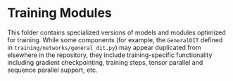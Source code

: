 # Training Modules

This folder contains specialized versions of models and modules optimized for training. While some components (for example, the `GeneralDIT` defined in `training/networks/general_dit.py`) may appear duplicated from elsewhere in the repository, they include training-specific functionality including gradient checkpointing, training steps, tensor parallel and sequence parallel support, etc.